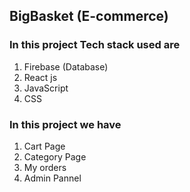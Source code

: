 ## BigBasket (E-commerce)

### In this project Tech stack used are 

1. Firebase (Database)
2. React js 
3. JavaScript
4. CSS 

### In this project we have

1. Cart Page
2. Category Page
3. My orders
4. Admin Pannel